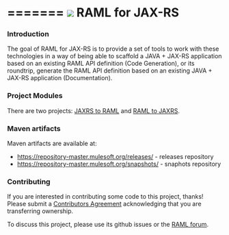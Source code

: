 =======
![](http://raml.org/images/logo.png)
RAML for JAX-RS
===============

### Introduction
The goal of RAML for JAX-RS is to provide a set of tools to work with these technologies in a way of being able to scaffold a JAVA + JAX-RS application based on an existing RAML API definition (Code Generation),
or its roundtrip, generate the RAML API definition based on an existing JAVA + JAX-RS application (Documentation).

### Project Modules
There are two projects: [JAXRS to RAML](jaxrs-to-raml/README.md) and [RAML to JAXRS](raml-to-jaxrs/README.md).

### Maven artifacts
Maven artifacts are available at:
 - https://repository-master.mulesoft.org/releases/ - releases repository
 - https://repository-master.mulesoft.org/snapshots/ - snaphots repository

### Contributing
If you are interested in contributing some code to this project, thanks! Please submit a [Contributors Agreement](https://api-notebook.anypoint.mulesoft.com/notebooks#bc1cf75a0284268407e4) acknowledging that you are transferring ownership.

To discuss this project, please use its github issues or the [RAML forum](http://forums.raml.org/).
